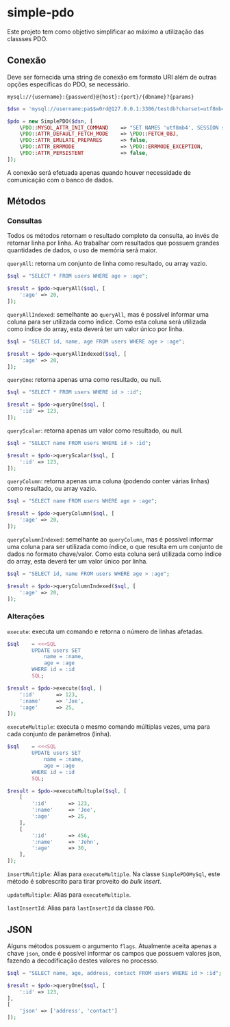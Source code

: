 # simple-pdo

Este projeto tem como objetivo simplificar ao máximo a utilização das classses PDO.

## Conexão

Deve ser fornecida uma string de conexão em formato URI além de outras opções específicas do PDO, se necessário.

`mysql://{username}:{password}@{host}:{port}/{dbname}?{params}`

```php
$dsn = 'mysql://username:pa$$w0rd@127.0.0.1:3306/testdb?charset=utf8mb4';

$pdo = new SimplePDO($dsn, [
    \PDO::MYSQL_ATTR_INIT_COMMAND    => "SET NAMES 'utf8mb4', SESSION sql_mode = 'TRADITIONAL'",
    \PDO::ATTR_DEFAULT_FETCH_MODE    => \PDO::FETCH_OBJ,
    \PDO::ATTR_EMULATE_PREPARES      => false,
    \PDO::ATTR_ERRMODE               => \PDO::ERRMODE_EXCEPTION,
    \PDO::ATTR_PERSISTENT            => false,
]);
```

A conexão será efetuada apenas quando houver necessidade de comunicação com o banco de dados.

## Métodos

### Consultas

Todos os métodos retornam o resultado completo da consulta, ao invés de retornar linha por linha. Ao trabalhar com resultados que possuem grandes quantidades de dados, o uso de memória será maior.

`queryAll`: retorna um conjunto de linha como resultado, ou array vazio.

```php
$sql = "SELECT * FROM users WHERE age > :age";

$result = $pdo->queryAll($sql, [
    ':age' => 20,
]);
```

`queryAllIndexed`: semelhante ao `queryAll`, mas é possível informar uma coluna para ser utilizada como índice. Como esta coluna será utilizada como índice do array, esta deverá ter um valor único por linha.

```php
$sql = "SELECT id, name, age FROM users WHERE age > :age";

$result = $pdo->queryAllIndexed($sql, [
    ':age' => 20,
]);
```

`queryOne`: retorna apenas uma como resultado, ou null.

```php
$sql = "SELECT * FROM users WHERE id > :id";

$result = $pdo->queryOne($sql, [
    ':id' => 123,
]);
```

`queryScalar`: retorna apenas um valor como resultado, ou null.

```php
$sql = "SELECT name FROM users WHERE id > :id";

$result = $pdo->queryScalar($sql, [
    ':id' => 123,
]);
```

`queryColumn`: retorna apenas uma coluna (podendo conter várias linhas) como resultado, ou array vazio.

```php
$sql = "SELECT name FROM users WHERE age > :age";

$result = $pdo->queryColumn($sql, [
    ':age' => 20,
]);
```
`queryColumnIndexed`: semelhante ao `queryColumn`, mas é possível informar uma coluna para ser utilizada como índice, o que resulta em um conjunto de dados no formato chave/valor. Como esta coluna será utilizada como índice do array, esta deverá ter um valor único por linha.

```php
$sql = "SELECT id, name FROM users WHERE age > :age";

$result = $pdo->queryColumnIndexed($sql, [
    ':age' => 20,
]);
```
### Alterações
`execute`: executa um comando e retorna o número de linhas afetadas.

```php
$sql    = <<<SQL
        UPDATE users SET
            name = :name,
            age = :age
        WHERE id = :id
        SQL;

$result = $pdo->execute($sql, [
    ':id'       => 123,
    ':name'     => 'Joe',
    ':age'      => 25,
]);
```

`executeMultiple`: executa o mesmo comando múltiplas vezes, uma para cada conjunto de parâmetros (linha).

```php
$sql    = <<<SQL
        UPDATE users SET
            name = :name,
            age = :age
        WHERE id = :id
        SQL;

$result = $pdo->executeMultuple($sql, [
    [
        ':id'       => 123,
        ':name'     => 'Joe',
        ':age'      => 25,
    ],
    [
        ':id'       => 456,
        ':name'     => 'John',
        ':age'      => 30,
    ],
]);
```

`insertMultiple`: Alias para `executeMultiple`. Na classe `SimplePDOMySql`, este método é sobrescrito para tirar proveito do *bulk insert*.

`updateMultiple`: Alias para `executeMultiple`.

`lastInsertId`: Alias para `lastInsertId` da classe `PDO`.

## JSON

Alguns métodos possuem o argumento `flags`. Atualmente aceita apenas a chave `json`, onde é possível informar os campos que possuem valores json, fazendo a decodificação destes valores no processo.

```php
$sql = "SELECT name, age, address, contact FROM users WHERE id > :id";

$result = $pdo->queryOne($sql, [
    ':id' => 123,
], 
[
    'json' => ['address', 'contact']
]);
```
